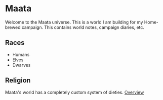 # Maata
Welcome to the Maata universe. This is a world I am building for my Home-brewed campaign. This contains world notes, campaign diaries, etc.

## Races
- Humans
- Elves
- Dwarves

## Religion
Maata's world has a completely custom system of dieties. [Overview](religion/landing.html)
